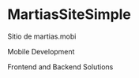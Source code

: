 MartiasSiteSimple
=================

Sitio de martias.mobi 

Mobile Development

Frontend and Backend Solutions